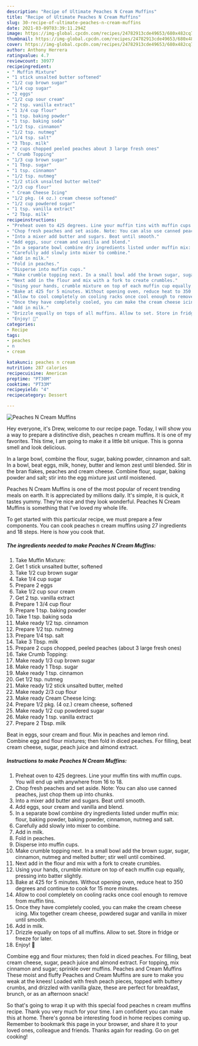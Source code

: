 ```yaml
---
description: "Recipe of Ultimate Peaches N Cream Muffins"
title: "Recipe of Ultimate Peaches N Cream Muffins"
slug: 30-recipe-of-ultimate-peaches-n-cream-muffins
date: 2021-03-09T03:39:11.294Z
image: https://img-global.cpcdn.com/recipes/24782913cde49653/680x482cq70/peaches-n-cream-muffins-recipe-main-photo.jpg
thumbnail: https://img-global.cpcdn.com/recipes/24782913cde49653/680x482cq70/peaches-n-cream-muffins-recipe-main-photo.jpg
cover: https://img-global.cpcdn.com/recipes/24782913cde49653/680x482cq70/peaches-n-cream-muffins-recipe-main-photo.jpg
author: Anthony Herrera
ratingvalue: 4.7
reviewcount: 30977
recipeingredient:
- " Muffin Mixture"
- "1 stick unsalted butter softened"
- "1/2 cup brown sugar"
- "1/4 cup sugar"
- "2 eggs"
- "1/2 cup sour cream"
- "2 tsp. vanilla extract"
- "1 3/4 cup flour"
- "1 tsp. baking powder"
- "1 tsp. baking soda"
- "1/2 tsp. cinnamon"
- "1/2 tsp. nutmeg"
- "1/4 tsp. salt"
- "3 Tbsp. milk"
- "2 cups chopped peeled peaches about 3 large fresh ones"
- " Crumb Topping"
- "1/3 cup brown sugar"
- "1 Tbsp. sugar"
- "1 tsp. cinnamon"
- "1/2 tsp. nutmeg"
- "1/2 stick unsalted butter melted"
- "2/3 cup flour"
- " Cream Cheese Icing"
- "1/2 pkg. (4 oz.) cream cheese softened"
- "1/2 cup powdered sugar"
- "1 tsp. vanilla extract"
- "2 Tbsp. milk"
recipeinstructions:
- "Preheat oven to 425 degrees. Line your muffin tins with muffin cups. You will end up with anywhere from 16 to 18."
- "Chop fresh peaches and set aside. Note: You can also use canned peaches, just chop them up into chunks."
- "Into a mixer add butter and sugars. Beat until smooth."
- "Add eggs, sour cream and vanilla and blend."
- "In a separate bowl combine dry ingredients listed under muffin mix: flour, baking powder, baking powder, cinnamon, nutmeg and salt."
- "Carefully add slowly into mixer to combine."
- "Add in milk."
- "Fold in peaches."
- "Disperse into muffin cups."
- "Make crumble topping next. In a small bowl add the brown sugar, sugar, cinnamon, nutmeg and melted butter; stir well until combined."
- "Next add in the flour and mix with a fork to create crumbles."
- "Using your hands, crumble mixture on top of each muffin cup equally, pressing into batter slightly."
- "Bake at 425 for 5 minutes. Without opening oven, reduce heat to 350 degrees and continue to cook for 15 more minutes."
- "Allow to cool completely on cooling racks once cool enough to remove from muffin tins."
- "Once they have completely cooled, you can make the cream cheese icing. Mix together cream cheese, powdered sugar and vanilla in mixer until smooth."
- "Add in milk."
- "Drizzle equally on tops of all muffins. Allow to set. Store in fridge or freeze for later."
- "Enjoy! 🍑"
categories:
- Recipe
tags:
- peaches
- n
- cream

katakunci: peaches n cream 
nutrition: 287 calories
recipecuisine: American
preptime: "PT30M"
cooktime: "PT33M"
recipeyield: "4"
recipecategory: Dessert

---
```



![Peaches N Cream Muffins](https://img-global.cpcdn.com/recipes/24782913cde49653/680x482cq70/peaches-n-cream-muffins-recipe-main-photo.jpg)

Hey everyone, it's Drew, welcome to our recipe page. Today, I will show you a way to prepare a distinctive dish, peaches n cream muffins. It is one of my favorites. This time, I am going to make it a little bit unique. This is gonna smell and look delicious.

In a large bowl, combine the flour, sugar, baking powder, cinnamon and salt. In a bowl, beat eggs, milk, honey, butter and lemon zest until blended. Stir in the bran flakes, peaches and cream cheese. Combine flour, sugar, baking powder and salt; stir into the egg mixture just until moistened.

Peaches N Cream Muffins is one of the most popular of recent trending meals on earth. It is appreciated by millions daily. It's simple, it is quick, it tastes yummy. They're nice and they look wonderful. Peaches N Cream Muffins is something that I've loved my whole life.


To get started with this particular recipe, we must prepare a few components. You can cook peaches n cream muffins using 27 ingredients and 18 steps. Here is how you cook that.

<!--inarticleads1-->

##### The ingredients needed to make Peaches N Cream Muffins:

1. Take  Muffin Mixture:
1. Get 1 stick unsalted butter, softened
1. Take 1/2 cup brown sugar
1. Take 1/4 cup sugar
1. Prepare 2 eggs
1. Take 1/2 cup sour cream
1. Get 2 tsp. vanilla extract
1. Prepare 1 3/4 cup flour
1. Prepare 1 tsp. baking powder
1. Take 1 tsp. baking soda
1. Make ready 1/2 tsp. cinnamon
1. Prepare 1/2 tsp. nutmeg
1. Prepare 1/4 tsp. salt
1. Take 3 Tbsp. milk
1. Prepare 2 cups chopped, peeled peaches (about 3 large fresh ones)
1. Take  Crumb Topping:
1. Make ready 1/3 cup brown sugar
1. Make ready 1 Tbsp. sugar
1. Make ready 1 tsp. cinnamon
1. Get 1/2 tsp. nutmeg
1. Make ready 1/2 stick unsalted butter, melted
1. Make ready 2/3 cup flour
1. Make ready  Cream Cheese Icing:
1. Prepare 1/2 pkg. (4 oz.) cream cheese, softened
1. Make ready 1/2 cup powdered sugar
1. Make ready 1 tsp. vanilla extract
1. Prepare 2 Tbsp. milk


Beat in eggs, sour cream and flour. Mix in peaches and lemon rind. Combine egg and flour mixtures; then fold in diced peaches. For filling, beat cream cheese, sugar, peach juice and almond extract. 

<!--inarticleads2-->

##### Instructions to make Peaches N Cream Muffins:

1. Preheat oven to 425 degrees. Line your muffin tins with muffin cups. You will end up with anywhere from 16 to 18.
1. Chop fresh peaches and set aside. Note: You can also use canned peaches, just chop them up into chunks.
1. Into a mixer add butter and sugars. Beat until smooth.
1. Add eggs, sour cream and vanilla and blend.
1. In a separate bowl combine dry ingredients listed under muffin mix: flour, baking powder, baking powder, cinnamon, nutmeg and salt.
1. Carefully add slowly into mixer to combine.
1. Add in milk.
1. Fold in peaches.
1. Disperse into muffin cups.
1. Make crumble topping next. In a small bowl add the brown sugar, sugar, cinnamon, nutmeg and melted butter; stir well until combined.
1. Next add in the flour and mix with a fork to create crumbles.
1. Using your hands, crumble mixture on top of each muffin cup equally, pressing into batter slightly.
1. Bake at 425 for 5 minutes. Without opening oven, reduce heat to 350 degrees and continue to cook for 15 more minutes.
1. Allow to cool completely on cooling racks once cool enough to remove from muffin tins.
1. Once they have completely cooled, you can make the cream cheese icing. Mix together cream cheese, powdered sugar and vanilla in mixer until smooth.
1. Add in milk.
1. Drizzle equally on tops of all muffins. Allow to set. Store in fridge or freeze for later.
1. Enjoy! 🍑


Combine egg and flour mixtures; then fold in diced peaches. For filling, beat cream cheese, sugar, peach juice and almond extract. For topping, mix cinnamon and sugar; sprinkle over muffins. Peaches and Cream Muffins These moist and fluffy Peaches and Cream Muffins are sure to make you weak at the knees! Loaded with fresh peach pieces, topped with buttery crumbs, and drizzled with vanilla glaze, these are perfect for breakfast, brunch, or as an afternoon snack! 

So that's going to wrap it up with this special food peaches n cream muffins recipe. Thank you very much for your time. I am confident you can make this at home. There's gonna be interesting food in home recipes coming up. Remember to bookmark this page in your browser, and share it to your loved ones, colleague and friends. Thanks again for reading. Go on get cooking!
